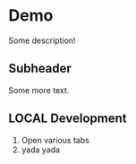 # Demo

Some description!

## Subheader

Some more text.

## LOCAL Development

1. Open various tabs
2. yada yada